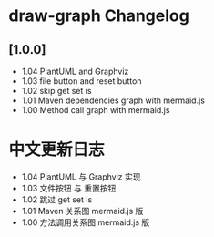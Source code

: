 <!-- Keep a Changelog guide -> https://keepachangelog.com -->

# draw-graph Changelog

## [1.0.0]

- 1.04 PlantUML and Graphviz
- 1.03 file button and reset button
- 1.02 skip get set is
- 1.01 Maven dependencies graph with mermaid.js
- 1.00 Method call graph with mermaid.js

# 中文更新日志

- 1.04 PlantUML 与 Graphviz 实现
- 1.03 文件按钮 与 重置按钮
- 1.02 跳过 get set is
- 1.01 Maven 关系图 mermaid.js 版
- 1.00 方法调用关系图 mermaid.js 版